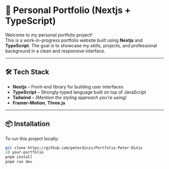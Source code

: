 # 🚧 Personal Portfolio (Nextjs + TypeScript)

Welcome to my personal portfolio project!  
This is a work-in-progress portfolio website built using **Nextjs** and **TypeScript**. The goal is to showcase my skills, projects, and professional background in a clean and responsive interface.

---

## 🛠️ Tech Stack

- **Nextjs** – Front-end library for building user interfaces  
- **TypeScript** – Strongly-typed language built on top of JavaScript  
- **Tailwind** – *(Mention the styling approach you're using)*  
- **Framer-Motion**, **Three.js**

---

## 📦 Installation

To run this project locally:

```bash
git clone https://github.com/peterdinis/Portfolio-Peter-Dinis
cd your-portfolio
pnpm install
pnpm run dev 